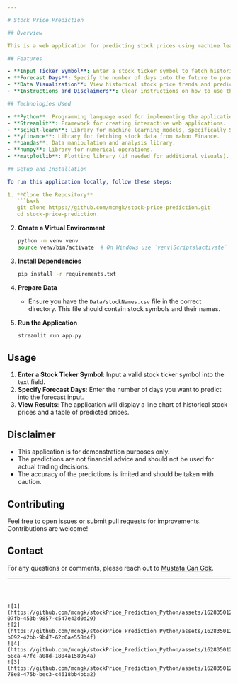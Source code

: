 ```yaml
---

# Stock Price Prediction

## Overview

This is a web application for predicting stock prices using machine learning. The application uses historical stock data from Yahoo Finance and employs a Support Vector Regression (SVR) model to forecast future stock prices. The goal is to demonstrate knowledge of machine learning techniques and provide an interactive tool for users to explore stock price trends and predictions.

## Features

- **Input Ticker Symbol**: Enter a stock ticker symbol to fetch historical stock data.
- **Forecast Days**: Specify the number of days into the future to predict stock prices.
- **Data Visualization**: View historical stock price trends and predicted future prices.
- **Instructions and Disclaimers**: Clear instructions on how to use the app and important disclaimers about the predictions.

## Technologies Used

- **Python**: Programming language used for implementing the application.
- **Streamlit**: Framework for creating interactive web applications.
- **scikit-learn**: Library for machine learning models, specifically Support Vector Regression (SVR).
- **yfinance**: Library for fetching stock data from Yahoo Finance.
- **pandas**: Data manipulation and analysis library.
- **numpy**: Library for numerical operations.
- **matplotlib**: Plotting library (if needed for additional visuals).

## Setup and Installation

To run this application locally, follow these steps:

1. **Clone the Repository**
   ```bash
   git clone https://github.com/mcngk/stock-price-prediction.git
   cd stock-price-prediction
   ```

2. **Create a Virtual Environment**
   ```bash
   python -m venv venv
   source venv/bin/activate  # On Windows use `venv\Scripts\activate`
   ```

3. **Install Dependencies**
   ```bash
   pip install -r requirements.txt
   ```

4. **Prepare Data**
   - Ensure you have the `Data/stockNames.csv` file in the correct directory. This file should contain stock symbols and their names.

5. **Run the Application**
   ```bash
   streamlit run app.py
   ```

## Usage

1. **Enter a Stock Ticker Symbol**: Input a valid stock ticker symbol into the text field.
2. **Specify Forecast Days**: Enter the number of days you want to predict into the forecast input.
3. **View Results**: The application will display a line chart of historical stock prices and a table of predicted prices.

## Disclaimer

- This application is for demonstration purposes only.
- The predictions are not financial advice and should not be used for actual trading decisions.
- The accuracy of the predictions is limited and should be taken with caution.

## Contributing

Feel free to open issues or submit pull requests for improvements. Contributions are welcome!

## Contact

For any questions or comments, please reach out to [Mustafa Can Gök](https://github.com/mcngk).

---
```



![1](https://github.com/mcngk/stockPrice_Prediction_Python/assets/162835012/b2f59270-07fb-453b-9857-c547e43d0d29)
![2](https://github.com/mcngk/stockPrice_Prediction_Python/assets/162835012/4e70f894-b092-42bb-9bd7-62c6ae558d4f)
![4](https://github.com/mcngk/stockPrice_Prediction_Python/assets/162835012/567cb98b-68ca-47fc-a08d-1804a158954a)
![3](https://github.com/mcngk/stockPrice_Prediction_Python/assets/162835012/2adf9af5-78e8-475b-bec3-c4618bb4bba2)

